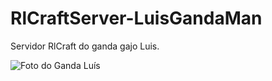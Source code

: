 # RlCraftServer-LuisGandaMan
Servidor RlCraft do ganda gajo Luis.

![Foto do Ganda Luís](https://scontent.fopo1-1.fna.fbcdn.net/v/t31.0-8/26172418_1530564753724660_3565489201164591552_o.jpg?_nc_cat=110&cb=846ca55b-ee17756f&ccb=2&_nc_sid=09cbfe&_nc_eui2=AeFLwBsAgv5B_yCqHELEw-ftYNWYyxVm7INg1ZjLFWbsg4LZUScbyc2WaxWsHx5YBqaUo43HB6qRgzVlcFGTE1nI&_nc_ohc=CzlrUohTqJMAX8EkKyO&_nc_ht=scontent.fopo1-1.fna&oh=d05cf7ade4417f073425d7c4bba4597e&oe=5FBEE50E)
